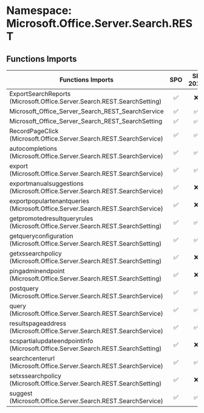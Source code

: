 # Namespace: Microsoft.Office.Server.Search.REST

## Functions Imports

Functions Imports | SPO | SP 2019 | SP 2016 | SP 2013
----------|:---:|:-------:|:-------:|:-------:
ExportSearchReports (Microsoft.Office.Server.Search.REST.SearchSetting) | ✅ | ❌ | ❌ | ❌
Microsoft_Office_Server_Search_REST_SearchService | ✅ | ✅ | ✅ | ✅
Microsoft_Office_Server_Search_REST_SearchSetting | ✅ | ✅ | ❌ | ❌
RecordPageClick (Microsoft.Office.Server.Search.REST.SearchService) | ✅ | ✅ | ✅ | ❌
autocompletions (Microsoft.Office.Server.Search.REST.SearchService) | ✅ | ✅ | ✅ | ❌
export (Microsoft.Office.Server.Search.REST.SearchService) | ✅ | ✅ | ❌ | ❌
exportmanualsuggestions (Microsoft.Office.Server.Search.REST.SearchService) | ✅ | ❌ | ❌ | ❌
exportpopulartenantqueries (Microsoft.Office.Server.Search.REST.SearchService) | ✅ | ❌ | ❌ | ❌
getpromotedresultqueryrules (Microsoft.Office.Server.Search.REST.SearchSetting) | ✅ | ✅ | ❌ | ❌
getqueryconfiguration (Microsoft.Office.Server.Search.REST.SearchSetting) | ✅ | ✅ | ❌ | ❌
getxssearchpolicy (Microsoft.Office.Server.Search.REST.SearchSetting) | ✅ | ❌ | ❌ | ❌
pingadminendpoint (Microsoft.Office.Server.Search.REST.SearchSetting) | ✅ | ❌ | ❌ | ❌
postquery (Microsoft.Office.Server.Search.REST.SearchService) | ✅ | ✅ | ✅ | ✅
query (Microsoft.Office.Server.Search.REST.SearchService) | ✅ | ✅ | ✅ | ✅
resultspageaddress (Microsoft.Office.Server.Search.REST.SearchService) | ✅ | ✅ | ✅ | ❌
scspartialupdateendpointinfo (Microsoft.Office.Server.Search.REST.SearchSetting) | ✅ | ❌ | ❌ | ❌
searchcenterurl (Microsoft.Office.Server.Search.REST.SearchService) | ✅ | ✅ | ✅ | ❌
setxssearchpolicy (Microsoft.Office.Server.Search.REST.SearchSetting) | ✅ | ❌ | ❌ | ❌
suggest (Microsoft.Office.Server.Search.REST.SearchService) | ✅ | ✅ | ✅ | ✅